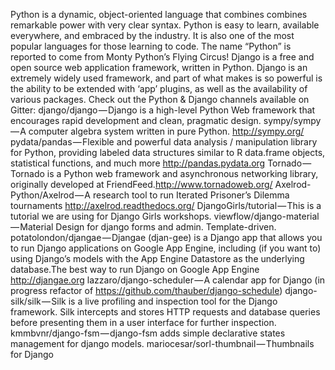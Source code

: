 Python is a dynamic, object-oriented language that combines combines remarkable power with very clear syntax. Python is easy to learn, available everywhere, and embraced by the industry. It is also one of the most popular languages for those learning to code. The name “Python” is reported to come from Monty Python’s Flying Circus! Django is a free and open source web application framework, written in Python. Django is an extremely widely used framework, and part of what makes is so powerful is the ability to be extended with ‘app’ plugins, as well as the availability of various packages.
Check out the Python & Django channels available on Gitter:
django/django — Django is a high-level Python Web framework that encourages rapid development and clean, pragmatic design.
sympy/sympy — A computer algebra system written in pure Python. http://sympy.org/
pydata/pandas — Flexible and powerful data analysis / manipulation library for Python, providing labeled data structures similar to R data.frame objects, statistical functions, and much more http://pandas.pydata.org
Tornado — Tornado is a Python web framework and asynchronous networking library, originally developed at FriendFeed.http://www.tornadoweb.org/
Axelrod-Python/Axelrod — A research tool to run Iterated Prisoner’s Dilemma tournaments http://axelrod.readthedocs.org/
DjangoGirls/tutorial — This is a tutorial we are using for Django Girls workshops.
viewflow/django-material — Material Design for django forms and admin. Template-driven.
potatolondon/djangae — Djangae (djan-gee) is a Django app that allows you to run Django applications on Google App Engine, including (if you want to) using Django’s models with the App Engine Datastore as the underlying database.The best way to run Django on Google App Engine http://djangae.org
lazzaro/django-scheduler — A calendar app for Django (in progress refactor of https://github.com/thauber/django-schedule)
django-silk/silk — Silk is a live profiling and inspection tool for the Django framework. Silk intercepts and stores HTTP requests and database queries before presenting them in a user interface for further inspection.
kmmbvnr/django-fsm — django-fsm adds simple declarative states management for django models.
mariocesar/sorl-thumbnail — Thumbnails for Django